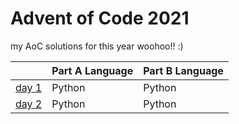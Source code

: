 # Advent of Code 2021

my AoC solutions for this year woohoo!! :)

|                                                | Part A Language | Part B Language |
|:-----------------------------------------------|:----------------|:----------------|
| [day 1](https://adventofcode.com/2021/day/1)   | Python          | Python          |
| [day 2](https://adventofcode.com/2021/day/2)   | Python          | Python          |